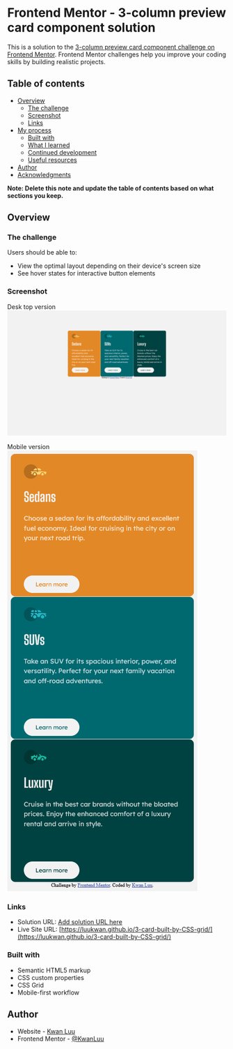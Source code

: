 # Frontend Mentor - 3-column preview card component solution

This is a solution to the [3-column preview card component challenge on Frontend Mentor](https://www.frontendmentor.io/challenges/3column-preview-card-component-pH92eAR2-). Frontend Mentor challenges help you improve your coding skills by building realistic projects. 

## Table of contents

- [Overview](#overview)
  - [The challenge](#the-challenge)
  - [Screenshot](#screenshot)
  - [Links](#links)
- [My process](#my-process)
  - [Built with](#built-with)
  - [What I learned](#what-i-learned)
  - [Continued development](#continued-development)
  - [Useful resources](#useful-resources)
- [Author](#author)
- [Acknowledgments](#acknowledgments)

**Note: Delete this note and update the table of contents based on what sections you keep.**

## Overview

### The challenge

Users should be able to:

- View the optimal layout depending on their device's screen size
- See hover states for interactive button elements

### Screenshot
   Desk top version
![](./images/desk_top.png)

   Mobile version
![](./images/mobile.png) 


### Links

- Solution URL: [Add solution URL here](https://your-solution-url.com)
- Live Site URL: [https://luukwan.github.io/3-card-built-by-CSS-grid/](https://luukwan.github.io/3-card-built-by-CSS-grid/)

### Built with

- Semantic HTML5 markup
- CSS custom properties
- CSS Grid
- Mobile-first workflow

## Author

- Website - [Kwan Luu](https://www.your-site.com)
- Frontend Mentor - [@KwanLuu](https://www.frontendmentor.io/profile/LuuKwan)
